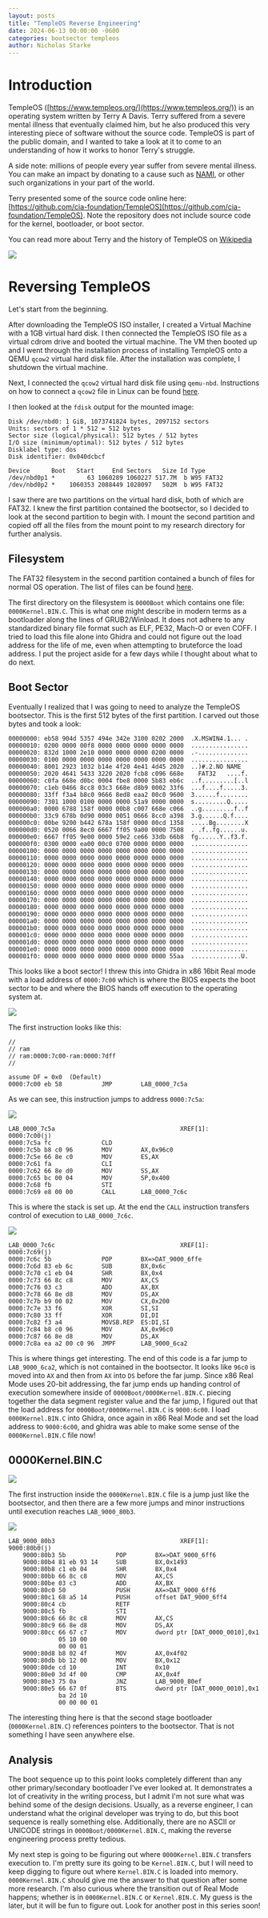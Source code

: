 ```yaml
---
layout: posts
title: "TempleOS Reverse Engineering"
date: 2024-06-13 00:00:00 -0600
categories: bootsector templeos
author: Nicholas Starke
---
```


# Introduction

TempleOS ([https://www.templeos.org/](https://www.templeos.org/)) is an operating system written by Terry A Davis. Terry suffered from a severe mental illness that eventually claimed him, but he also produced this very interesting piece of software without the source code.  TempleOS is part of the public domain, and I wanted to take a look at it to come to an understanding of how it works to honor Terry's struggle.

A side note: millions of people every year suffer from severe mental illness.  You can make an impact by donating to a cause such as [NAMI](https://www.nami.org/), or other such organizations in your part of the world.

Terry presented some of the source code online here: [https://github.com/cia-foundation/TempleOS](https://github.com/cia-foundation/TempleOS).  Note the repository does not include source code for the kernel, bootloader, or boot sector.

You can read more about Terry and the history of TempleOS on [Wikipedia](https://en.wikipedia.org/wiki/TempleOS)

![](/images/06132024/templeos-vm.png)

# Reversing TempleOS

Let's start from the beginning.

After downloading the TempleOS ISO installer, I created a Virtual Machine with a 1GB virtual hard disk.  I then connected the TempleOS ISO file as a virtual cdrom drive and booted the virtual machine.  The VM then booted up and I went through the installation process of installing TempleOS onto a QEMU `qcow2` virtual hard disk file. After the installation was complete, I shutdown the virtual machine.

Next, I connected the `qcow2` virtual hard disk file using `qemu-nbd`. Instructions on how to connect a `qcow2` file in Linux can be found [here](https://gist.github.com/shamil/62935d9b456a6f9877b5).

I then looked at the `fdisk` output for the mounted image:

```
Disk /dev/nbd0: 1 GiB, 1073741824 bytes, 2097152 sectors
Units: sectors of 1 * 512 = 512 bytes
Sector size (logical/physical): 512 bytes / 512 bytes
I/O size (minimum/optimal): 512 bytes / 512 bytes
Disklabel type: dos
Disk identifier: 0x040dcbcf

Device      Boot   Start     End Sectors   Size Id Type
/dev/nbd0p1 *         63 1060289 1060227 517.7M  b W95 FAT32
/dev/nbd0p2 *    1060353 2088449 1028097   502M  b W95 FAT32
```

I saw there are two partitions on the virtual hard disk, both of which are FAT32. I knew the first partition contained the bootsector, so I decided to look at the second partition to begin with.  I mount the second partition and copied off all the files from the mount point to my research directory for further analysis.

## Filesystem

The FAT32 filesystem in the second partition contained a bunch of files for normal OS operation.  The list of files can be found [here](/text/06132024/templeos-filesystem-contents.txt).

The first directory on the filesystem is `0000Boot` which contains one file: `0000Kernel.BIN.C`.  This is what one might describe in modern terms as a bootloader along the lines of GRUB2/Winload. It does not adhere to any standardized binary file format such as ELF, PE32, Mach-O or even COFF.  I tried to load this file alone into Ghidra and could not figure out the load address for the life of me, even when attempting to bruteforce the load address.  I put the project aside for a few days while I thought about what to do next.

## Boot Sector

Eventually I realized that I was going to need to analyze the TempleOS bootsector. This is the first 512 bytes of the first partition.  I carved out those bytes and took a look:

```
00000000: eb58 904d 5357 494e 342e 3100 0202 2000  .X.MSWIN4.1... .
00000010: 0200 0000 00f8 0000 0000 0000 0000 0000  ................
00000020: 832d 1000 2e10 0000 0000 0000 0200 0000  .-..............
00000030: 0100 0000 0000 0000 0000 0000 0000 0000  ................
00000040: 8001 2923 1032 b14e 4f20 4e41 4d45 2020  ..)#.2.NO NAME  
00000050: 2020 4641 5433 3220 2020 fcb8 c096 668e    FAT32   ....f.
00000060: c0fa 668e d0bc 0004 fbe8 0000 5b83 eb6c  ..f.........[..l
00000070: c1eb 0466 8cc8 03c3 668e d8b9 0002 33f6  ...f....f.....3.
00000080: 33ff f3a4 b8c0 9666 8ed8 eaa2 00c0 9600  3......f........
00000090: 7301 1000 0100 0000 0000 51a9 0000 0000  s.........Q.....
000000a0: 0000 6788 158f 0000 00b8 c007 668e c066  ..g.........f..f
000000b0: 33c9 678b 0d90 0000 0051 0666 8cc0 a398  3.g......Q.f....
000000c0: 00be 9200 b442 678a 158f 0000 00cd 1358  .....Bg........X
000000d0: 0520 0066 8ec0 6667 ff05 9a00 0000 7508  . .f..fg......u.
000000e0: 6667 ff05 9e00 0000 59e2 ce66 33db 66b8  fg......Y..f3.f.
000000f0: 0300 0000 ea00 00c0 0700 0000 0000 0000  ................
00000100: 0000 0000 0000 0000 0000 0000 0000 0000  ................
00000110: 0000 0000 0000 0000 0000 0000 0000 0000  ................
00000120: 0000 0000 0000 0000 0000 0000 0000 0000  ................
00000130: 0000 0000 0000 0000 0000 0000 0000 0000  ................
00000140: 0000 0000 0000 0000 0000 0000 0000 0000  ................
00000150: 0000 0000 0000 0000 0000 0000 0000 0000  ................
00000160: 0000 0000 0000 0000 0000 0000 0000 0000  ................
00000170: 0000 0000 0000 0000 0000 0000 0000 0000  ................
00000180: 0000 0000 0000 0000 0000 0000 0000 0000  ................
00000190: 0000 0000 0000 0000 0000 0000 0000 0000  ................
000001a0: 0000 0000 0000 0000 0000 0000 0000 0000  ................
000001b0: 0000 0000 0000 0000 0000 0000 0000 0000  ................
000001c0: 0000 0000 0000 0000 0000 0000 0000 0000  ................
000001d0: 0000 0000 0000 0000 0000 0000 0000 0000  ................
000001e0: 0000 0000 0000 0000 0000 0000 0000 0000  ................
000001f0: 0000 0000 0000 0000 0000 0000 0000 55aa  ..............U.
```

This looks like a boot sector! I threw this into Ghidra in x86 16bit Real mode with a load address of `0000:7c00` which is where the BIOS expects the boot sector to be and where the BIOS hands off execution to the operating system at.  

![](/images/06132024/ghidra-bootsector1.png)

The first instruction looks like this:

```
//
// ram 
// ram:0000:7c00-ram:0000:7dff
//
                           
assume DF = 0x0  (Default)
0000:7c00 eb 58           JMP        LAB_0000_7c5a
```
As we can see, this instruction jumps to address `0000:7c5a`:

![](/images/06132024/ghidra-bootsector2.png)

```
LAB_0000_7c5a                                   XREF[1]:     0000:7c00(j)  
0000:7c5a fc              CLD
0000:7c5b b8 c0 96        MOV        AX,0x96c0
0000:7c5e 66 8e c0        MOV        ES,AX
0000:7c61 fa              CLI
0000:7c62 66 8e d0        MOV        SS,AX
0000:7c65 bc 00 04        MOV        SP,0x400
0000:7c68 fb              STI
0000:7c69 e8 00 00        CALL       LAB_0000_7c6c
```

This is where the stack is set up.  At the end the `CALL` instruction transfers control of execution to `LAB_0000_7c6c`.

![](/images/06132024/ghidra-bootsector3.png)

```
LAB_0000_7c6c                                   XREF[1]:     0000:7c69(j)  
0000:7c6c 5b              POP        BX=>DAT_9000_6ffe
0000:7c6d 83 eb 6c        SUB        BX,0x6c
0000:7c70 c1 eb 04        SHR        BX,0x4
0000:7c73 66 8c c8        MOV        AX,CS
0000:7c76 03 c3           ADD        AX,BX
0000:7c78 66 8e d8        MOV        DS,AX
0000:7c7b b9 00 02        MOV        CX,0x200
0000:7c7e 33 f6           XOR        SI,SI
0000:7c80 33 ff           XOR        DI,DI
0000:7c82 f3 a4           MOVSB.REP  ES:DI,SI
0000:7c84 b8 c0 96        MOV        AX,0x96c0
0000:7c87 66 8e d8        MOV        DS,AX
0000:7c8a ea a2 00 c0 96  JMPF       LAB_9000_6ca2
```

This is where things get interesting.  The end of this code is a far jump to `LAB_9000_6ca2`, which is not contained in the bootsector. It looks like `96c0` is moved into `AX` and then from `AX` into `DS` before the far jump. Since x86 Real Mode uses 20-bit addressing, the far jump ends up handing control of execution somewhere inside of `0000Boot/0000Kernel.BIN.C`.  piecing together the data segment register value and the far jump, I figured out that the load address for `0000Boot/0000Kernel.BIN.C` is `9000:6c00`.  I load `0000Kernel.BIN.C` into Ghidra, once again in x86 Real Mode and set the load address to `9000:6c00`, and ghidra was able to make some sense of the `0000Kernel.BIN.C` file now!

## 0000Kernel.BIN.C

![](/images/06132024/ghidra-bootloader1.png)

The first instruction inside the `0000Kernel.BIN.C` file is a jump just like the bootsector, and then there are a few more jumps and minor instructions until execution reaches `LAB_9000_80b3`.

![](/images/06132024/ghidra-bootloader2.png)

```
LAB_9000_80b3                                   XREF[1]:     9000:80b0(j)  
    9000:80b3 5b              POP        BX=>DAT_9000_6ff6
    9000:80b4 81 eb 93 14     SUB        BX,0x1493
    9000:80b8 c1 eb 04        SHR        BX,0x4
    9000:80bb 66 8c c8        MOV        AX,CS
    9000:80be 03 c3           ADD        AX,BX
    9000:80c0 50              PUSH       AX=>DAT_9000_6ff6
    9000:80c1 68 a5 14        PUSH       offset DAT_9000_6ff4
    9000:80c4 cb              RETF
    9000:80c5 fb              STI
    9000:80c6 66 8c c8        MOV        AX,CS
    9000:80c9 66 8e d8        MOV        DS,AX
    9000:80cc 66 67 c7        MOV        dword ptr [DAT_0000_0010],0x1
              05 10 00 
              00 00 01 
    9000:80d8 b8 02 4f        MOV        AX,0x4f02
    9000:80db bb 12 00        MOV        BX,0x12
    9000:80de cd 10           INT        0x10
    9000:80e0 3d 4f 00        CMP        AX,0x4f
    9000:80e3 75 0a           JNZ        LAB_9000_80ef
    9000:80e5 66 67 0f        BTS        dword ptr [DAT_0000_0010],0x1
              ba 2d 10 
              00 00 00 01
```

The interesting thing here is that the second stage bootloader (`0000Kernel.BIN.C`) references pointers to the bootsector.  That is not something I have seen anywhere else.  

## Analysis

The boot sequence up to this point looks completely different than any other primary/secondary bootloader I've ever looked at.  It demonstrates a lot of creativity in the writing process, but I admit I'm not sure what was behind some of the design decisions.  Usually, as a reverse engineer, I can understand what the original developer was trying to do, but this boot sequence is really something else. Additionally, there are no ASCII or UNICODE strings in `0000Boot/0000Kernel.BIN.C`, making the reverse engineering process pretty tedious.  

My next step is going to be figuring out where `0000Kernel.BIN.C` transfers execution to.  I'm pretty sure its going to be `Kernel.BIN.C`, but I will need to keep digging to figure out where `Kernel.BIN.C` is loaded into memory.  `0000Kernel.BIN.C` should give me the answer to that question after some more research.  I'm also curious where the transition out of Real Mode happens; whether is in `0000Kernel.BIN.C` or `Kernel.BIN.C`.  My guess is the later, but it will be fun to figure out.  Look for another post in this series soon!